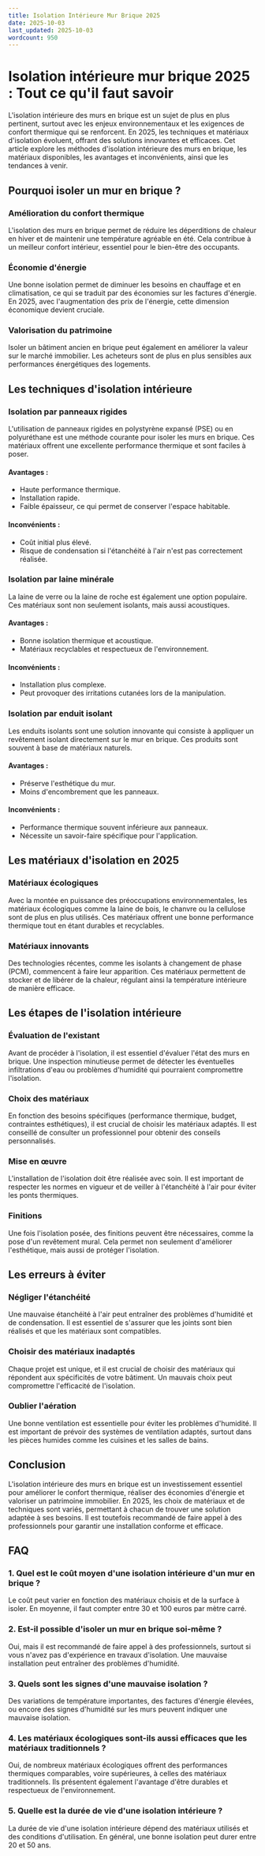 ```yaml
---
title: Isolation Intérieure Mur Brique 2025
date: 2025-10-03
last_updated: 2025-10-03
wordcount: 950
---
```


# Isolation intérieure mur brique 2025 : Tout ce qu'il faut savoir

L'isolation intérieure des murs en brique est un sujet de plus en plus pertinent, surtout avec les enjeux environnementaux et les exigences de confort thermique qui se renforcent. En 2025, les techniques et matériaux d'isolation évoluent, offrant des solutions innovantes et efficaces. Cet article explore les méthodes d'isolation intérieure des murs en brique, les matériaux disponibles, les avantages et inconvénients, ainsi que les tendances à venir.

## Pourquoi isoler un mur en brique ?

### Amélioration du confort thermique

L'isolation des murs en brique permet de réduire les déperditions de chaleur en hiver et de maintenir une température agréable en été. Cela contribue à un meilleur confort intérieur, essentiel pour le bien-être des occupants.

### Économie d'énergie

Une bonne isolation permet de diminuer les besoins en chauffage et en climatisation, ce qui se traduit par des économies sur les factures d'énergie. En 2025, avec l'augmentation des prix de l'énergie, cette dimension économique devient cruciale.

### Valorisation du patrimoine

Isoler un bâtiment ancien en brique peut également en améliorer la valeur sur le marché immobilier. Les acheteurs sont de plus en plus sensibles aux performances énergétiques des logements.

## Les techniques d'isolation intérieure

### Isolation par panneaux rigides

L'utilisation de panneaux rigides en polystyrène expansé (PSE) ou en polyuréthane est une méthode courante pour isoler les murs en brique. Ces matériaux offrent une excellente performance thermique et sont faciles à poser.

#### Avantages :
- Haute performance thermique.
- Installation rapide.
- Faible épaisseur, ce qui permet de conserver l'espace habitable.

#### Inconvénients :
- Coût initial plus élevé.
- Risque de condensation si l'étanchéité à l'air n'est pas correctement réalisée.

### Isolation par laine minérale

La laine de verre ou la laine de roche est également une option populaire. Ces matériaux sont non seulement isolants, mais aussi acoustiques.

#### Avantages :
- Bonne isolation thermique et acoustique.
- Matériaux recyclables et respectueux de l'environnement.

#### Inconvénients :
- Installation plus complexe.
- Peut provoquer des irritations cutanées lors de la manipulation.

### Isolation par enduit isolant

Les enduits isolants sont une solution innovante qui consiste à appliquer un revêtement isolant directement sur le mur en brique. Ces produits sont souvent à base de matériaux naturels.

#### Avantages :
- Préserve l'esthétique du mur.
- Moins d'encombrement que les panneaux.

#### Inconvénients :
- Performance thermique souvent inférieure aux panneaux.
- Nécessite un savoir-faire spécifique pour l'application.

## Les matériaux d'isolation en 2025

### Matériaux écologiques

Avec la montée en puissance des préoccupations environnementales, les matériaux écologiques comme la laine de bois, le chanvre ou la cellulose sont de plus en plus utilisés. Ces matériaux offrent une bonne performance thermique tout en étant durables et recyclables.

### Matériaux innovants

Des technologies récentes, comme les isolants à changement de phase (PCM), commencent à faire leur apparition. Ces matériaux permettent de stocker et de libérer de la chaleur, régulant ainsi la température intérieure de manière efficace.

## Les étapes de l'isolation intérieure

### Évaluation de l'existant

Avant de procéder à l'isolation, il est essentiel d'évaluer l'état des murs en brique. Une inspection minutieuse permet de détecter les éventuelles infiltrations d'eau ou problèmes d'humidité qui pourraient compromettre l'isolation.

### Choix des matériaux

En fonction des besoins spécifiques (performance thermique, budget, contraintes esthétiques), il est crucial de choisir les matériaux adaptés. Il est conseillé de consulter un professionnel pour obtenir des conseils personnalisés.

### Mise en œuvre

L'installation de l'isolation doit être réalisée avec soin. Il est important de respecter les normes en vigueur et de veiller à l'étanchéité à l'air pour éviter les ponts thermiques.

### Finitions

Une fois l'isolation posée, des finitions peuvent être nécessaires, comme la pose d'un revêtement mural. Cela permet non seulement d'améliorer l'esthétique, mais aussi de protéger l'isolation.

## Les erreurs à éviter

### Négliger l'étanchéité

Une mauvaise étanchéité à l'air peut entraîner des problèmes d'humidité et de condensation. Il est essentiel de s'assurer que les joints sont bien réalisés et que les matériaux sont compatibles.

### Choisir des matériaux inadaptés

Chaque projet est unique, et il est crucial de choisir des matériaux qui répondent aux spécificités de votre bâtiment. Un mauvais choix peut compromettre l'efficacité de l'isolation.

### Oublier l'aération

Une bonne ventilation est essentielle pour éviter les problèmes d'humidité. Il est important de prévoir des systèmes de ventilation adaptés, surtout dans les pièces humides comme les cuisines et les salles de bains.

## Conclusion

L'isolation intérieure des murs en brique est un investissement essentiel pour améliorer le confort thermique, réaliser des économies d'énergie et valoriser un patrimoine immobilier. En 2025, les choix de matériaux et de techniques sont variés, permettant à chacun de trouver une solution adaptée à ses besoins. Il est toutefois recommandé de faire appel à des professionnels pour garantir une installation conforme et efficace.

## FAQ

### 1. Quel est le coût moyen d'une isolation intérieure d'un mur en brique ?

Le coût peut varier en fonction des matériaux choisis et de la surface à isoler. En moyenne, il faut compter entre 30 et 100 euros par mètre carré.

### 2. Est-il possible d'isoler un mur en brique soi-même ?

Oui, mais il est recommandé de faire appel à des professionnels, surtout si vous n'avez pas d'expérience en travaux d'isolation. Une mauvaise installation peut entraîner des problèmes d'humidité.

### 3. Quels sont les signes d'une mauvaise isolation ?

Des variations de température importantes, des factures d'énergie élevées, ou encore des signes d'humidité sur les murs peuvent indiquer une mauvaise isolation.

### 4. Les matériaux écologiques sont-ils aussi efficaces que les matériaux traditionnels ?

Oui, de nombreux matériaux écologiques offrent des performances thermiques comparables, voire supérieures, à celles des matériaux traditionnels. Ils présentent également l'avantage d'être durables et respectueux de l'environnement.

### 5. Quelle est la durée de vie d'une isolation intérieure ?

La durée de vie d'une isolation intérieure dépend des matériaux utilisés et des conditions d'utilisation. En général, une bonne isolation peut durer entre 20 et 50 ans.